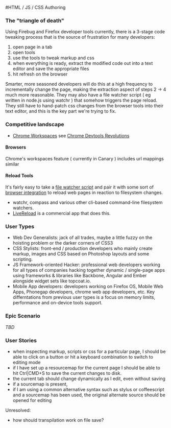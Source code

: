 #HTML / JS / CSS Authoring

### The "triangle of death"

Using Firebug and Firefox developer tools currently, there is a 3-stage code tweaking process that is the source of frustration for many developers:

1. open page in a tab
1. open tools
1. use the tools to tweak markup and css
1. when everything is ready, extract the modified code out into a text editor and save the appropriate files
1. hit refresh on the browser

Smarter, more seasoned developers will do this at a high frequency to incrementally change the page, making the extraction aspect of steps 2 -> 4 much more reasonable. They may also have a file watcher script ( eg written in node.js using watchr ) that somehow triggers the page reload. They still have to hand-patch css changes from the browser tools into their text editor, and this is the key part we're trying to fix.

### Competitive landscape

- [Chrome Workspaces](http://odetocode.com/blogs/scott/archive/2013/07/15/chrome-workspaces-edit-source-from-the-chrome-dev-tools.aspx) see [Chrome Devtools Revolutions](http://www.html5rocks.com/en/tutorials/developertools/revolutions2013/)

#### Browsers

Chrome's workspaces feature ( currently in Canary ) includes url mappings similar

#### Reload Tools

It's fairly easy to take a [file watcher script](https://github.com/canuckistani/reload-my-tab/blob/master/reload-server/server.js) and pair it with some sort of [browser integration](https://github.com/canuckistani/reload-my-tab/tree/master/addon) to reload web pages in reaction to filesystem changes.

- watchr, compass and various other cli-based command-line filesystem watchers.
- [LiveReload](http://livereload.com/) is a commercial app that does this.

### User Types

 - Web Dev Generalists: jack of all trades, maybe a little fuzzy on the hoisting problem or the darker corners of CSS3
 - CSS Stylists: front-end / production developers who mainly create markup, images and CSS based on Photoshop layouts and some scripting.
 - JS Framework-oriented Hacker: professional web developers working for all types of companies hacking together dynamic / single-page apps using frameworks & libraries like Backbone, Angular and Ember alongside widget sets like topcoat.io.
 - Mobile App developers: developers working on Firefox OS, Mobile Web Apps, Phonegap developers, chrome web app developers, etc. Key differntations from previous user types is a focus on memory limits, performance and on-device tools support.

### Epic Scenario

*TBD*

### User Stories

- when inspecting markup, scripts or css for a particular page, I should be able to click on a button or hit a keyboard combination to switch to editing mode
- if I have set up a resourcemap for the current page I should be able to hit Ctrl|CMD+S to save the current changes to disk.
- the current tab should change dynamically as I edit, even without saving
- if a sourcemap is present, 
- if I am using a common alternative syntax such as stylus or coffeescript and a sourcemap has been used, the original alternate source should be opened for editing

Unresolved:
- how should transpilation work on file save?
